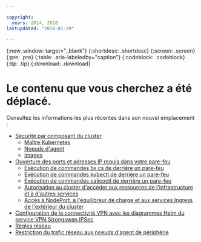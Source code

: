 ```yaml
---

copyright:
  years: 2014, 2018
lastupdated: "2018-01-29"

---
```


{:new_window: target="_blank"}
{:shortdesc: .shortdesc}
{:screen: .screen}
{:pre: .pre}
{:table: .aria-labeledby="caption"}
{:codeblock: .codeblock}
{:tip: .tip}
{:download: .download}

# Le contenu que vous cherchez a été déplacé.

Consultez les informations les plus récentes dans son nouvel emplacement :
 - [Sécurité par composant du cluster](cs_secure.html#cluster)
   - [Maître Kubernetes](cs_secure.html#master)
   - [Noeuds d'agent](cs_secure.html#worker)
   - [Images ](cs_secure.html#images)
 - [Ouverture des ports et adresses IP requis dans votre pare-feu](cs_firewall.html#firewall)
   - [Exécution de commandes bx cs de derrière un pare-feu](cs_firewall.html#firewall_bx)
   - [Exécution de commandes kubectl de derrière un pare-feu](cs_firewall.html#firewall_kubectl)
   - [Exécution de commandes calicoctl de derrière un pare-feu](cs_firewall.html#firewall_calicoctl)
   - [Autorisation au cluster d'accéder aux ressources de l'infrastructure et à d'autres services](cs_firewall.html#firewall_outbound)
   - [Accès à NodePort, à l'équilibreur de charge et aux services Ingress de l'extérieur du cluster](cs_firewall.html#firewall_inbound)
 - [Configuration de la connectivité VPN avec les diagrammes Helm du service VPN Strongswan IPSec](cs_vpn.html#vpn)
 - [Règles réseau](cs_network_policy.html#network_policies)
 - [Restriction du trafic réseau aux noeuds d'agent de périphérie](cs_edge.html#edge)


